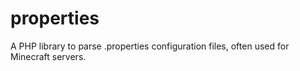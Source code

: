 # properties
A PHP library to parse .properties configuration files, often used for Minecraft servers.

